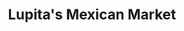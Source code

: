 ---
title: "Lupita's Mexican Market"
url: /norristown/lupitas-mexican-market/
shop: Lebensmittel
---
